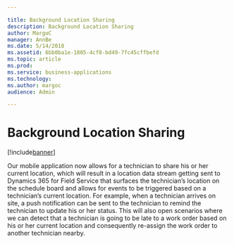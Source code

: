 ```yaml
---

title: Background Location Sharing
description: Background Location Sharing
author: MargoC
manager: AnnBe
ms.date: 5/14/2018
ms.assetid: 6bb0ba1e-1805-4cf8-bd49-7fc45cffbefd
ms.topic: article
ms.prod: 
ms.service: business-applications
ms.technology: 
ms.author: margoc
audience: Admin

---
```

#  Background Location Sharing


[!include[banner](../../../../includes/banner.md)]

Our mobile application now allows for a technician to share his or her current
location, which will result in a location data stream getting sent to Dynamics
365 for Field Service that surfaces the technician’s location on the schedule
board and allows for events to be triggered based on a technician’s current
location. For example, when a technician arrives on site, a push notification
can be sent to the technician to remind the technician to update his or her
status. This will also open scenarios where we can detect that a technician is
going to be late to a work order based on his or her current location and
consequently re-assign the work order to another technician nearby.
